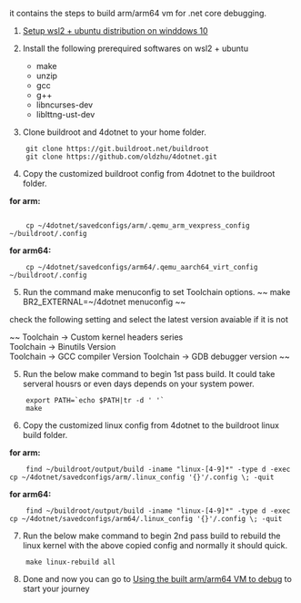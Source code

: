 it contains the steps to build arm/arm64 vm for .net core debugging.
1. [Setup wsl2 + ubuntu distribution on winddows 10](https://docs.microsoft.com/en-us/windows/wsl/install-win10) 
2. Install the following prerequired softwares on wsl2 + ubuntu 
 
    * make
    * unzip
    * gcc
    * g++
    * libncurses-dev
    * liblttng-ust-dev 
 
3. Clone buildroot and 4dotnet to your home folder. 
~~~
    git clone https://git.buildroot.net/buildroot 
    git clone https://github.com/oldzhu/4dotnet.git
~~~ 
4. Copy the customized buildroot config from 4dotnet to the buildroot folder.  

**for arm:**
~~~
        
    cp ~/4dotnet/savedconfigs/arm/.qemu_arm_vexpress_config ~/buildroot/.config
~~~  
**for arm64:**
~~~
    cp ~/4dotnet/savedconfigs/arm64/.qemu_aarch64_virt_config ~/buildroot/.config
~~~
5. Run the command make menuconfig to set Toolchain options.
~~
    make BR2_EXTERNAL=~/4dotnet menuconfig
~~

check the following setting and select the latest version avaiable if it is not

~~
    Toolchain -> Custom kernel headers series  
    Toolchain -> Binutils Version  
    Toolchain -> GCC compiler Version 
    Toolchain -> GDB debugger version 
~~

5. Run the below make command to begin 1st pass build. It could take serveral housrs or even days depends on your system power.
~~~
    export PATH=`echo $PATH|tr -d ' '`
    make
~~~
6. Copy the customized linux config from 4dotnet to the buildroot linux build folder.  

**for arm:**
~~~
    find ~/buildroot/output/build -iname "linux-[4-9]*" -type d -exec cp ~/4dotnet/savedconfigs/arm/.linux_config '{}'/.config \; -quit
~~~ 
**for arm64:**
~~~
    find ~/buildroot/output/build -iname "linux-[4-9]*" -type d -exec cp ~/4dotnet/savedconfigs/arm64/.linux_config '{}'/.config \; -quit
~~~
7. Run the below make command to begin 2nd pass build to rebuild the linux kernel with the above copied config and normally it should quick.
~~~
    make linux-rebuild all
~~~
8. Done and now you can go to [Using the built arm/arm64 VM to debug](debug.md) to start your journey
